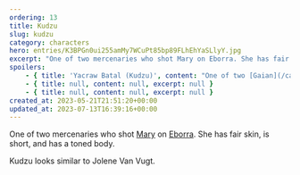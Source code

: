 ```yaml
---
ordering: 13
title: Kudzu
slug: kudzu
category: characters
hero: entries/K3BPGn0ui255amMy7WCuPt85bp89FLhEhYaSLlyY.jpg
excerpt: "One of two mercenaries who shot Mary on Eborra. She has fair skin, is short, and has a toned body.\nK..."
spoilers:
    - { title: 'Yacraw Batal (Kudzu)', content: "One of two [Gaian](/category/organizations/visitors)-controlled mercenaries who shot [Mary](/category/characters/mary) on [Eborra](/category/planets-cities/eborra). She is secretly an officer in [Velopa's](/category/planets-cities/velopa) police force. She has fair skin, is short, and has a toned body.\r\n\r\nKudzu looks similar to Jolene Van Vugt.\r\n\r\n**Family:** [Hekrin Batal (brother)](/category/characters/birthwort)\r\n\r\n**Pronunciation:**\r\n- yack’ ruh\r\n- beh tall’", excerpt: 'One of two Gaian-controlled mercenaries who shot Mary on Eborra. She is secretly an officer in Velop...' }
    - { title: null, content: null, excerpt: null }
    - { title: null, content: null, excerpt: null }
created_at: 2023-05-21T21:51:20+00:00
updated_at: 2023-07-13T16:39:16+00:00
---
```

One of two mercenaries who shot [Mary](/category/characters/mary) on [Eborra](/category/planets-cities/eborra). She has fair skin, is short, and has a toned body.

Kudzu looks similar to Jolene Van Vugt.